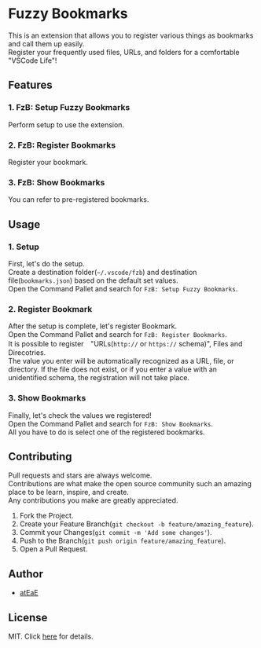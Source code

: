 # Fuzzy Bookmarks

This is an extension that allows you to register various things as bookmarks and call them up easily.  
Register your frequently used files, URLs, and folders for a comfortable "VSCode Life"!

## Features
### 1. FzB: Setup Fuzzy Bookmarks
Perform setup to use the extension.

### 2. FzB: Register Bookmarks
Register your bookmark.

### 3. FzB: Show Bookmarks
You can refer to pre-registered bookmarks.

## Usage
### 1. Setup
First, let's do the setup.  
Create a destination folder(`~/.vscode/fzb`) and destination file(`bookmarks.json`) based on the default set values.  
Open the Command Pallet and search for `FzB: Setup Fuzzy Bookmarks`.

### 2. Register Bookmark
After the setup is complete, let's register Bookmark.  
Open the Command Pallet and search for `FzB: Register Bookmarks`.  
It is possible to register　"URLs(`http://` or `https://` schema)", Files and Direcotries.  
The value you enter will be automatically recognized as a URL, file, or directory.
If the file does not exist, or if you enter a value with an unidentified schema, the registration will not take place.

### 3. Show Bookmarks
Finally, let's check the values we registered!  
Open the Command Pallet and search for `FzB: Show Bookmarks`.  
All you have to do is select one of the registered bookmarks.

## Contributing
Pull requests and stars are always welcome.  
Contributions are what make the open source community such an amazing place to be learn, inspire, and create.   
Any contributions you make are greatly appreciated.

1. Fork the Project.
2. Create your Feature Branch(`git checkout -b feature/amazing_feature`).
3. Commit your Changes(`git commit -m 'Add some changes'`).
4. Push to the Branch(`git push origin feature/amazing_feature`).
5. Open a Pull Request.
  
## Author
- [atEaE](https://github.com/atEaE)

## License
MIT. Click [here](./LICENSE) for details.